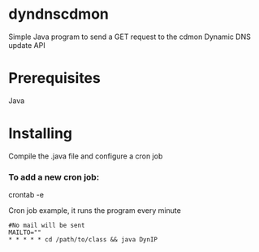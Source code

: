 # dyndnscdmon
Simple Java program to send a GET request to the cdmon Dynamic DNS update API

# Prerequisites
Java

# Installing
Compile the .java file and configure a cron job

### To add a new cron job: 
crontab -e 

Cron job example, it runs the program every minute
```
#No mail will be sent
MAILTO=""
* * * * * cd /path/to/class && java DynIP
```

